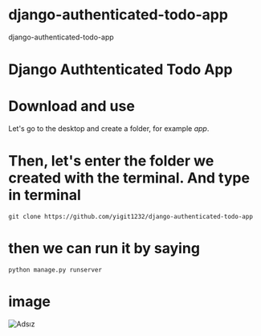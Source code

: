 # django-authenticated-todo-app
django-authenticated-todo-app

# Django Authtenticated Todo App

# Download and use
	
Let's go to the desktop and create a folder, for example *app*.

# Then, let's enter the folder we created with the terminal. And type in terminal
	git clone https://github.com/yigit1232/django-authenticated-todo-app


	

# then we can run it by saying
	python manage.py runserver
	


	
	
	

# image

![Adsız](https://user-images.githubusercontent.com/50154629/180205400-4e7ca037-563b-42f9-9167-ab0dc83331f8.png)
